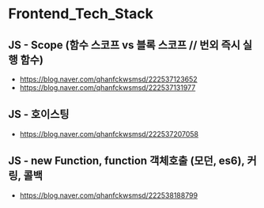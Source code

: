# Frontend_Tech_Stack

## JS - Scope (함수 스코프 vs 블록 스코프 // 번외 즉시 실행 함수)
 - https://blog.naver.com/qhanfckwsmsd/222537123652
 - https://blog.naver.com/qhanfckwsmsd/222537131977

## JS - 호이스팅
 - https://blog.naver.com/qhanfckwsmsd/222537207058


## JS - new Function, function 객체호출 (모던, es6), 커링, 콜백
 - https://blog.naver.com/qhanfckwsmsd/222538188799
